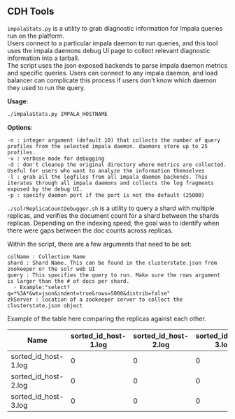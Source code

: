 ## CDH Tools

`impalaStats.py` is a utility to grab diagnostic information for Impala queries run on the platform.  
Users connect to a particular impala daemon to run queries, and this tool uses the impala daemons debug UI page to collect relevant diagnostic information into a tarball.  
The script uses the json exposed backends to parse impala daemon metrics and specific queries. Users can connect to any impala daemon, and load balancer can complicate this process if users don't know which daemon they used to run the query. 

**Usage**:
```bash
./impalaStats.py IMPALA_HOSTNAME
```
**Options**:
```
-n : integer argument (default 10) that collects the number of query profiles from the selected impala daemon. daemons store up to 25 profiles.  
-v : verbose mode for debugging  
-d : don't cleanup the original directory where metrics are collected. Useful for users who want to analyze the information themselves  
-l : grab all the logfiles from all impala daemon backends. This iterates through all impala daemons and collects the log fragments exposed by the debug UI.  
-p : specify daemon port if the port is not the default (25000)
```


`./solrReplicaCountDebugger.sh` is a utility to query a shard with multiple replicas, and verifies the document count for a shard between the shards replicas. Depending on the indexing speed, the goal was to identify when there were gaps between the doc counts across replicas.  

Within the script, there are a few arguments that need to be set:
```
colName : Collection Name  
shard : Shard Name. This can be found in the clusterstate.json from zookeeper or the solr web UI  
query : This specifies the query to run. Make sure the rows argument is larger than the # of docs per shard.  
  - Example:"select?q=*%3A*&wt=json&indent=true&rows=5000&distrib=false"  
zkServer : location of a zookeeper server to collect the clusterstate.json object  
```

Example of the table here comparing the replicas against each other.  

| Name | sorted_id_host-1.log | sorted_id_host-2.log | sorted_id_host-3.log | 
| ---- | -------------------- | ---------------------| -------------------- |
| sorted_id_host-1.log | 0 | 0 | 0 | 
| sorted_id_host-2.log | 0 | 0 | 0 | 
| sorted_id_host-3.log | 0 | 0 | 0 | 


